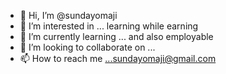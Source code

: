 - 👋 Hi, I’m @sundayomaji
- 👀 I’m interested in ... learning while earning
- 🌱 I’m currently learning ... and also employable
- 💞️ I’m looking to collaborate on ...
- 📫 How to reach me ...sundayomaji@gmail.com

<!---
sundayomaji/sundayomaji is a ✨ special ✨ repository because its `README.md` (this file) appears on your GitHub profile.
You can click the Preview link to take a look at your changes.
--->
